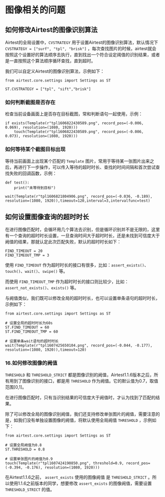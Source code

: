 # 图像相关的问题


## 如何修改Airtest的图像识别算法
Airtest的全局设置中，`CVSTRATEGY` 用于设置Airtest的图像识别算法，默认情况下 `CVSTRATEGY = ["surf", "tpl", "brisk"]` ，每次查找图片的时候，airtest就会按照这个设置好的算法顺序去执行，直到找出一个符合设定阈值的识别结果，或者是一直按照这个算法顺序循环查找，直到超时。

我们可以自定义Airtest的图像识别算法，示例如下：

```
from airtest.core.settings import Settings as ST

ST.CVSTRATEGY = ["tpl", "sift","brisk"]
```
### 如何判断截图是否存在

检查当前设备画面上是否存在目标截图，常和判断语句一起使用，示例：

```
if exists(Template(r"tpl1606822430589.png", record_pos=(-0.006, 0.069), resolution=(1080, 1920)))
    touch(Template(r"tpl1606822430589.png", record_pos=(-0.006, 0.073), resolution=(1080, 1920)))  
```

### 如何等待某个截图目标出现
等待当前画面上出现某个匹配的 `Template` 图片，常用于等待某一张图片出来之后，再进行下一步操作，可以传入等待的超时时长、查找的时间间隔和首次尝试查找失败的回调函数，示例：

```
def test():
    print("未等待到目标")

wait(Template(r"tpl1606821804906.png", record_pos=(-0.036, -0.189), resolution=(1080, 1920)),timeout=120,interval=3,intervalfunc=test) 
```

## 如何设置图像查询的超时时长
在进行图像匹配时，会循环用几个算法去识别，但是循环识别并不是无限的，这里有一个查询的超时时长设置，一旦查询时间大于超时时长，还是未找到可信度大于阙值的结果，那就认定此次匹配失败，默认的超时时长如下：

```
FIND_TIMEOUT = 20
FIND_TIMEOUT_TMP = 3
```

使用 `FIND_TIMEOUT` 作为超时时长的接口有很多，比如：`assert_exists()`、`touch()`、`wait()`、`swipe()` 等。

而使用 `FIND_TIMEOUT_TMP` 作为超时时长的接口则比较少，比如：`assert_not_exists()`、`exists()` 等。

与阙值类似，我们既可以修改全局的超时时长，也可以设置单条语句的超时时长，示例如下：

```
from airtest.core.settings import Settings as ST

# 设置全局的超时时长为60s
ST.FIND_TIMEOUT = 60
ST.FIND_TIMEOUT_TMP = 60

# 设置单条wait语句的超时时长
wait(Template(r"tpl1607425650104.png", record_pos=(-0.044, -0.177), resolution=(1080, 1920)),timeout=120)
```

### 16.如何修改图像的阙值
`THRESHOLD` 和 `THRESHOLD_STRICT` 都是图像识别的阙值，Airtest1.1.6版本之后，所有用到了图像识别的接口，都是用 `THRESHOLD` 作为阙值。它的默认值为0.7，取值范围[0,1]。

在进行图像匹配时，只有当识别结果的可信度大于阙值时，才认为找到了匹配的结果。

除了可以修改全局的图像识别阙值，我们还支持修改单张图片的阙值，需要注意的是，如我们没有单独设置图像的阙值，将默认使用全局阙值 `THRESHOLD` ，示例如下：

```
from airtest.core.settings import Settings as ST

# 设置全局阙值为0.8
ST.THRESHOLD = 0.8

# 设置单张图片的阙值为0.9
touch(Template(r"tpl1607424190850.png", threshold=0.9, record_pos=(-0.394, -0.176), resolution=(1080, 1920)))
```

在Airtest1.1.6之前， `assert_exists` 使用的图像阙值 是 `THRESHOLD_STRICT` 。所以使用1.1.6之前版本的同学，想要修改 `assert_exists` 的图像阙值，需要设置  `THRESHOLD_STRICT` 的值。
